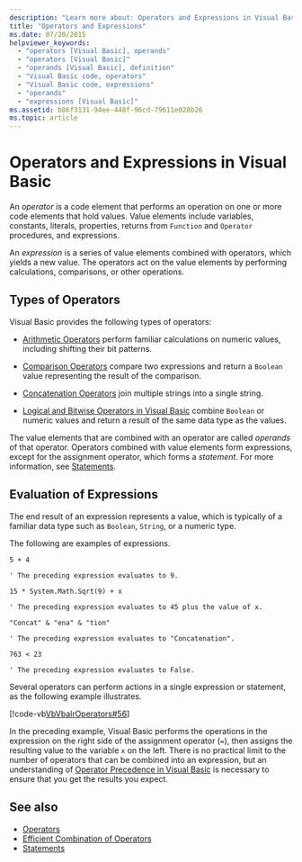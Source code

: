 ```yaml
---
description: "Learn more about: Operators and Expressions in Visual Basic"
title: "Operators and Expressions"
ms.date: 07/20/2015
helpviewer_keywords: 
  - "operators [Visual Basic], operands"
  - "operators [Visual Basic]"
  - "operands [Visual Basic], definition"
  - "Visual Basic code, operators"
  - "Visual Basic code, expressions"
  - "operands"
  - "expressions [Visual Basic]"
ms.assetid: b86f3131-94ee-448f-96cd-79611e028b26
ms.topic: article
---
```

# Operators and Expressions in Visual Basic

An *operator* is a code element that performs an operation on one or more code elements that hold values. Value elements include variables, constants, literals, properties, returns from `Function` and `Operator` procedures, and expressions.  
  
 An *expression* is a series of value elements combined with operators, which yields a new value. The operators act on the value elements by performing calculations, comparisons, or other operations.  
  
## Types of Operators  

 Visual Basic provides the following types of operators:  
  
- [Arithmetic Operators](arithmetic-operators.md) perform familiar calculations on numeric values, including shifting their bit patterns.  
  
- [Comparison Operators](comparison-operators.md) compare two expressions and return a `Boolean` value representing the result of the comparison.  
  
- [Concatenation Operators](concatenation-operators.md) join multiple strings into a single string.  
  
- [Logical and Bitwise Operators in Visual Basic](logical-and-bitwise-operators.md) combine `Boolean` or numeric values and return a result of the same data type as the values.  
  
 The value elements that are combined with an operator are called *operands* of that operator. Operators combined with value elements form expressions, except for the assignment operator, which forms a *statement*. For more information, see [Statements](../statements.md).  
  
## Evaluation of Expressions  

 The end result of an expression represents a value, which is typically of a familiar data type such as `Boolean`, `String`, or a numeric type.  
  
 The following are examples of expressions.  
  
 `5 + 4`  
  
 `' The preceding expression evaluates to 9.`  
  
 `15 * System.Math.Sqrt(9) + x`  
  
 `' The preceding expression evaluates to 45 plus the value of x.`  
  
 `"Concat" & "ena" & "tion"`  
  
 `' The preceding expression evaluates to "Concatenation".`  
  
 `763 < 23`  
  
 `' The preceding expression evaluates to False.`  
  
 Several operators can perform actions in a single expression or statement, as the following example illustrates.  
  
 [!code-vb[VbVbalrOperators#56](~/samples/snippets/visualbasic/VS_Snippets_VBCSharp/VbVbalrOperators/VB/Class1.vb#56)]  
  
 In the preceding example, Visual Basic performs the operations in the expression on the right side of the assignment operator (`=`), then assigns the resulting value to the variable `x` on the left. There is no practical limit to the number of operators that can be combined into an expression, but an understanding of [Operator Precedence in Visual Basic](../../../language-reference/operators/operator-precedence.md) is necessary to ensure that you get the results you expect.  

## See also

- [Operators](../../../language-reference/operators/index.md)
- [Efficient Combination of Operators](efficient-combination-of-operators.md)
- [Statements](../../../language-reference/statements/index.md)
